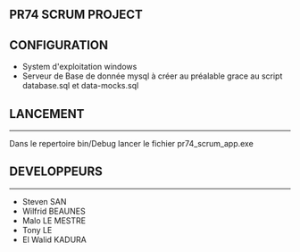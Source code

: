PR74 SCRUM PROJECT 
------------------

## CONFIGURATION
- System d'exploitation windows 
- Serveur de Base de donnée mysql à créer au préalable grace au script database.sql et data-mocks.sql

## LANCEMENT 
------------------
Dans le repertoire bin/Debug lancer le fichier pr74_scrum_app.exe

## DEVELOPPEURS
------------------
 - Steven SAN 
 - Wilfrid BEAUNES
 - Malo LE MESTRE
 - Tony LE
 - El Walid KADURA

